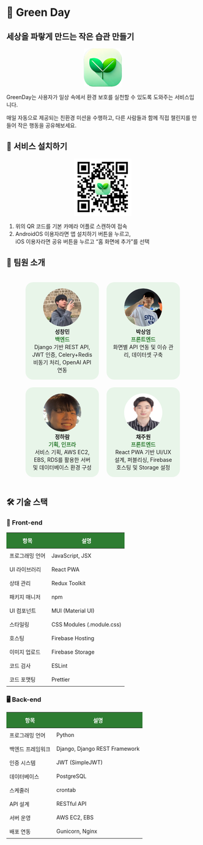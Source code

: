 # 🌱 Green Day

## 세상을 파랗게 만드는 작은 습관 만들기

<p align="center">
	<img width="100" height="100" src="src/logo.png">
</p>

GreenDay는 사용자가 일상 속에서 환경 보호를 실천할 수 있도록 도와주는 서비스입니다.

매일 자동으로 제공되는 친환경 미션을 수행하고, 다른 사람들과 함께 직접 챌린지를 만들어 작은 행동을 공유해보세요.

## 📲 서비스 설치하기

<p align="center">
	<img width="150" height="150" src="src/QR.png">
</p>

1. 위의 QR 코드를 기본 카메라 어플로 스캔하여 접속
2. AndroidOS 이용자라면 앱 설치하기 버튼을 누르고,  
   iOS 이용자라면 공유 버튼을 누르고 “홈 화면에 추가”를 선택

## 👥 팀원 소개

<div align="center" style="display: flex; justify-content: center; gap: 20px; flex-wrap: wrap; padding: 20px; border-radius: 12px;">
  
  <div style="width: 160px; text-align: center; padding: 16px; background: #e8f5e9; border-radius: 20px;">
    <img src="src/members/sung.jpg" alt="성창민" style="width: 100px; height: 100px; border-radius: 50%;"><br>
    <strong>성창민</strong><br>
    <span style="color: #2e7d32; font-weight: bold;">백엔드</span><br>
    Django 기반 REST API, JWT 인증, Celery+Redis 비동기 처리, OpenAI API 연동
  </div>

  <div style="width: 160px; text-align: center; padding: 16px; background: #e8f5e9; border-radius: 20px;">
    <img src="src/members/park.jpg" alt="박상엄" style="width: 100px; height: 100px; border-radius: 50%;"><br>
    <strong>박상엄</strong><br>
    <span style="color: #2e7d32; font-weight: bold;">프론트엔드</span><br>
    화면별 API 연동 및 이슈 관리, 데이터셋 구축
  </div>

  <div style="width: 160px; text-align: center; padding: 16px; background: #e8f5e9; border-radius: 20px;">
    <img src="src/members/jung.jpg" alt="정하람" style="width: 100px; height: 100px; border-radius: 50%;"><br>
    <strong>정하람</strong><br>
    <span style="color: #2e7d32; font-weight: bold;">기획, 인프라</span><br>
    서비스 기획, AWS EC2, EBS, RDS를 활용한 서버 및 데이터베이스 환경 구성
  </div>

  <div style="width: 160px; text-align: center; padding: 16px; background: #e8f5e9; border-radius: 20px;">
    <img src="src/members/chae.jpeg" alt="채주원" style="width: 100px; height: 100px; border-radius: 50%;"><br>
    <strong>채주원</strong><br>
    <span style="color: #2e7d32; font-weight: bold;">프론트엔드</span><br>
    React PWA 기반 UI/UX 설계, 퍼블리싱, Firebase 호스팅 및 Storage 설정
  </div>

</div>

## 🛠️ 기술 스택

### 🎨 Front-end

<table>
  <thead>
    <tr>
      <th style="background-color:#2e7d32; color:white; padding:10px;">항목</th>
      <th style="background-color:#2e7d32; color:white; padding:10px;">설명</th>
    </tr>
  </thead>
  <tbody>
    <tr><td style="padding:8px;">프로그래밍 언어</td><td style="padding:8px;">JavaScript, JSX</td></tr>
    <tr><td style="padding:8px;">UI 라이브러리</td><td style="padding:8px;">React PWA</td></tr>
    <tr><td style="padding:8px;">상태 관리</td><td style="padding:8px;">Redux Toolkit</td></tr>
    <tr><td style="padding:8px;">패키지 매니저</td><td style="padding:8px;">npm</td></tr>
    <tr><td style="padding:8px;">UI 컴포넌트</td><td style="padding:8px;">MUI (Material UI)</td></tr>
    <tr><td style="padding:8px;">스타일링</td><td style="padding:8px;">CSS Modules (.module.css)</td></tr>
    <tr><td style="padding:8px;">호스팅</td><td style="padding:8px;">Firebase Hosting</td></tr>
    <tr><td style="padding:8px;">이미지 업로드</td><td style="padding:8px;">Firebase Storage</td></tr>
    <tr><td style="padding:8px;">코드 검사</td><td style="padding:8px;">ESLint</td></tr>
    <tr><td style="padding:8px;">코드 포맷팅</td><td style="padding:8px;">Prettier</td></tr>
  </tbody>
</table>

### 🖥️ Back-end

<table>
  <thead>
    <tr>
      <th style="background-color:#2e7d32; color:white; padding:10px;">항목</th>
      <th style="background-color:#2e7d32; color:white; padding:10px;">설명</th>
    </tr>
  </thead>
  <tbody>
    <tr><td style="padding:8px;">프로그래밍 언어</td><td style="padding:8px;">Python</td></tr>
    <tr><td style="padding:8px;">백엔드 프레임워크</td><td style="padding:8px;">Django, Django REST Framework</td></tr>
    <tr><td style="padding:8px;">인증 시스템</td><td style="padding:8px;">JWT (SimpleJWT)</td></tr>
    <tr><td style="padding:8px;">데이터베이스</td><td style="padding:8px;">PostgreSQL</td></tr>
    <tr><td style="padding:8px;">스케줄러</td><td style="padding:8px;">crontab</td></tr>
    <tr><td style="padding:8px;">API 설계</td><td style="padding:8px;">RESTful API</td></tr>
    <tr><td style="padding:8px;">서버 운영</td><td style="padding:8px;">AWS EC2, EBS</td></tr>
    <tr><td style="padding:8px;">배포 연동</td><td style="padding:8px;">Gunicorn, Nginx</td></tr>
  </tbody>
</table>
